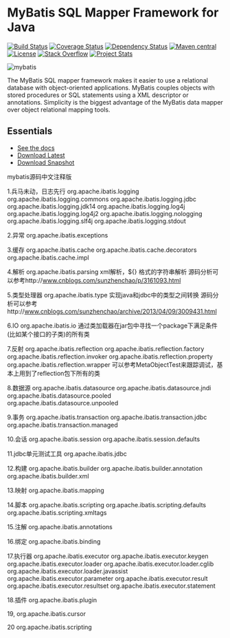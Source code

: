 MyBatis SQL Mapper Framework for Java
=====================================

[![Build Status](https://travis-ci.org/mybatis/mybatis-3.svg?branch=master)](https://travis-ci.org/mybatis/mybatis-3)
[![Coverage Status](https://coveralls.io/repos/mybatis/mybatis-3/badge.svg?branch=master&service=github)](https://coveralls.io/github/mybatis/mybatis-3?branch=master)
[![Dependency Status](https://www.versioneye.com/user/projects/56199c04a193340f320005d3/badge.svg?style=flat)](https://www.versioneye.com/user/projects/56199c04a193340f320005d3)
[![Maven central](https://maven-badges.herokuapp.com/maven-central/org.mybatis/mybatis/badge.svg)](https://maven-badges.herokuapp.com/maven-central/org.mybatis/mybatis)
[![License](http://img.shields.io/:license-apache-brightgreen.svg)](http://www.apache.org/licenses/LICENSE-2.0.html)
[![Stack Overflow](http://img.shields.io/:stack%20overflow-mybatis-brightgreen.svg)](http://stackoverflow.com/questions/tagged/mybatis)
[![Project Stats](https://www.openhub.net/p/mybatis/widgets/project_thin_badge.gif)](https://www.openhub.net/p/mybatis)

![mybatis](http://mybatis.github.io/images/mybatis-logo.png)

The MyBatis SQL mapper framework makes it easier to use a relational database with object-oriented applications.
MyBatis couples objects with stored procedures or SQL statements using a XML descriptor or annotations.
Simplicity is the biggest advantage of the MyBatis data mapper over object relational mapping tools.

Essentials
----------

* [See the docs](http://mybatis.github.io/mybatis-3)
* [Download Latest](https://github.com/mybatis/mybatis-3/releases)
* [Download Snapshot](https://oss.sonatype.org/content/repositories/snapshots/org/mybatis/mybatis/)


mybatis源码中文注释版

1.兵马未动，日志先行
org.apache.ibatis.logging
org.apache.ibatis.logging.commons
org.apache.ibatis.logging.jdbc
org.apache.ibatis.logging.jdk14
org.apache.ibatis.logging.log4j
org.apache.ibatis.logging.log4j2
org.apache.ibatis.logging.nologging
org.apache.ibatis.logging.slf4j
org.apache.ibatis.logging.stdout

2.异常
org.apache.ibatis.exceptions

3.缓存
org.apache.ibatis.cache
org.apache.ibatis.cache.decorators
org.apache.ibatis.cache.impl

4.解析
org.apache.ibatis.parsing
xml解析，${} 格式的字符串解析
源码分析可以参考http://www.cnblogs.com/sunzhenchao/p/3161093.html

5.类型处理器
org.apache.ibatis.type
实现java和jdbc中的类型之间转换
源码分析可以参考http://www.cnblogs.com/sunzhenchao/archive/2013/04/09/3009431.html

6.IO
org.apache.ibatis.io
通过类加载器在jar包中寻找一个package下满足条件(比如某个接口的子类)的所有类

7.反射
org.apache.ibatis.reflection
org.apache.ibatis.reflection.factory
org.apache.ibatis.reflection.invoker
org.apache.ibatis.reflection.property
org.apache.ibatis.reflection.wrapper
可以参考MetaObjectTest来跟踪调试，基本上用到了reflection包下所有的类

8.数据源
org.apache.ibatis.datasource
org.apache.ibatis.datasource.jndi
org.apache.ibatis.datasource.pooled
org.apache.ibatis.datasource.unpooled

9.事务
org.apache.ibatis.transaction
org.apache.ibatis.transaction.jdbc
org.apache.ibatis.transaction.managed

10.会话
org.apache.ibatis.session
org.apache.ibatis.session.defaults

11.jdbc单元测试工具
org.apache.ibatis.jdbc

12.构建
org.apache.ibatis.builder
org.apache.ibatis.builder.annotation
org.apache.ibatis.builder.xml

13.映射
org.apache.ibatis.mapping

14.脚本
org.apache.ibatis.scripting
org.apache.ibatis.scripting.defaults
org.apache.ibatis.scripting.xmltags

15.注解
org.apache.ibatis.annotations

16.绑定
org.apache.ibatis.binding

17.执行器
org.apache.ibatis.executor
org.apache.ibatis.executor.keygen
org.apache.ibatis.executor.loader
org.apache.ibatis.executor.loader.cglib
org.apache.ibatis.executor.loader.javassist
org.apache.ibatis.executor.parameter
org.apache.ibatis.executor.result
org.apache.ibatis.executor.resultset
org.apache.ibatis.executor.statement

18.插件
org.apache.ibatis.plugin

19,
org.apache.ibatis.cursor

20
org.apache.ibatis.scripting
